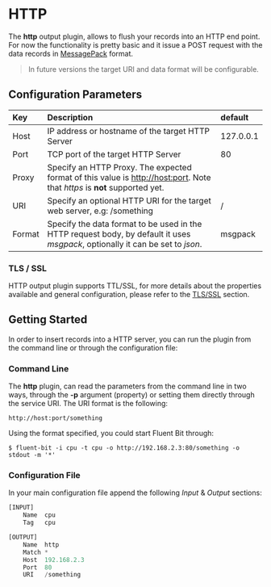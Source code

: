 # HTTP

The **http** output plugin, allows to flush your records into an HTTP end point. For now the functionality is pretty basic and it issue a POST request with the data records in [MessagePack](http://msgpack.org) format.

> In future versions the target URI and data format will be configurable.

## Configuration Parameters

| Key | Description | default |
| :--- | :--- | :--- |
| Host | IP address or hostname of the target HTTP Server | 127.0.0.1 |
| Port | TCP port of the target HTTP Server | 80 |
| Proxy | Specify an HTTP Proxy. The expected format of this value is [http://host:port](http://host:port). Note that _https_ is **not** supported yet. |  |
| URI | Specify an optional HTTP URI for the target web server, e.g: /something | / |
| Format | Specify the data format to be used in the HTTP request body, by default it uses _msgpack_, optionally it can be set to _json_. | msgpack |

### TLS / SSL

HTTP output plugin supports TTL/SSL, for more details about the properties available and general configuration, please refer to the [TLS/SSL](../configuration/tls_ssl.md) section.

## Getting Started

In order to insert records into a HTTP server, you can run the plugin from the command line or through the configuration file:

### Command Line

The **http** plugin, can read the parameters from the command line in two ways, through the **-p** argument \(property\) or setting them directly through the service URI. The URI format is the following:

```text
http://host:port/something
```

Using the format specified, you could start Fluent Bit through:

```text
$ fluent-bit -i cpu -t cpu -o http://192.168.2.3:80/something -o stdout -m '*'
```

### Configuration File

In your main configuration file append the following _Input_ & _Output_ sections:

```python
[INPUT]
    Name  cpu
    Tag   cpu

[OUTPUT]
    Name  http
    Match *
    Host  192.168.2.3
    Port  80
    URI   /something
```

